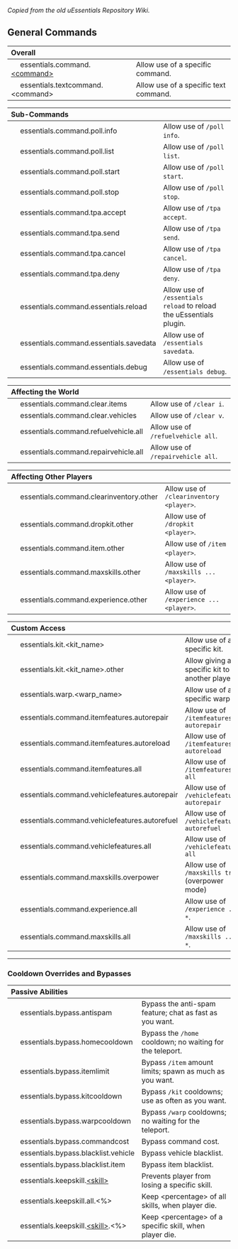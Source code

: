 _Copied from the old uEssentials Repository Wiki._
## General Commands
| Overall					|  
| :------					| -------
  essentials.command.[\<command\>](https://github.com/uEssentials/uEssentials/wiki/Command-Reference)	| Allow use of a specific command.
  essentials.textcommand.\<command\>			| Allow use of a specific text command.

| Sub-Commands					|  
| :------					| -------
  essentials.command.poll.info		| Allow use of `/poll info`.
  essentials.command.poll.list		| Allow use of `/poll list`.
  essentials.command.poll.start		| Allow use of `/poll start`.
  essentials.command.poll.stop		| Allow use of `/poll stop`.
  essentials.command.tpa.accept		| Allow use of `/tpa accept`.
  essentials.command.tpa.send		| Allow use of `/tpa send`.
  essentials.command.tpa.cancel		| Allow use of `/tpa cancel`.
  essentials.command.tpa.deny		| Allow use of `/tpa deny`.
  essentials.command.essentials.reload  | Allow use of `/essentials reload` to reload the uEssentials plugin.
  essentials.command.essentials.savedata | Allow use of `/essentials savedata`.
  essentials.command.essentials.debug | Allow use of `/essentials debug`.

| Affecting the World				|  
| :------					| -------
  essentials.command.clear.items		| Allow use of `/clear i`.
  essentials.command.clear.vehicles		| Allow use of `/clear v`.
  essentials.command.refuelvehicle.all		| Allow use of `/refuelvehicle all`.
  essentials.command.repairvehicle.all		| Allow use of `/repairvehicle all`.

| Affecting Other Players			|  
| :------					| -------
  essentials.command.clearinventory.other	| Allow use of `/clearinventory <player>`.
  essentials.command.dropkit.other		| Allow use of `/dropkit <player>`.
  essentials.command.item.other			| Allow use of `/item <player>`.
  essentials.command.maxskills.other		| Allow use of `/maxskills ... <player>`.
  essentials.command.experience.other		| Allow use of `/experience ... <player>`.

<a name="kits"></a>  

| Custom Access					|  
| :------					| -------
  essentials.kit.\<kit_name\>			| Allow use of a specific kit.
  essentials.kit.\<kit_name\>.other		| Allow giving a specific kit to another player.
  essentials.warp.\<warp_name\>			| Allow use of a specific warp.
  essentials.command.itemfeatures.autorepair    | Allow use of `/itemfeatures autorepair`
  essentials.command.itemfeatures.autoreload    | Allow use of `/itemfeatures autoreload`
  essentials.command.itemfeatures.all           | Allow use of `/itemfeatures all`
  essentials.command.vehiclefeatures.autorepair | Allow use of `/vehiclefeatures autorepair`
  essentials.command.vehiclefeatures.autorefuel | Allow use of `/vehiclefeatures autorefuel`
  essentials.command.vehiclefeatures.all        | Allow use of `/vehiclefeatures all`
  essentials.command.maxskills.overpower        | Allow use of `/maxskills true` (overpower mode)
  essentials.command.experience.all             | Allow use of `/experience ... *`.
  essentials.command.maxskills.all             | Allow use of `/maxskills ... *`.
<hr>

### Cooldown Overrides and Bypasses
| Passive Abilities				|  
| :------					| -------
  essentials.bypass.antispam			| Bypass the anti-spam feature; chat as fast as you want.
  essentials.bypass.homecooldown		| Bypass the `/home` cooldown; no waiting for the teleport.
  essentials.bypass.itemlimit			| Bypass `/item` amount limits; spawn as much as you want.
  essentials.bypass.kitcooldown			| Bypass `/kit` cooldowns; use as often as you want.
  essentials.bypass.warpcooldown		| Bypass `/warp` cooldowns; no waiting for the teleport.
  essentials.bypass.commandcost                 | Bypass command cost.
  essentials.bypass.blacklist.vehicle           | Bypass vehicle blacklist. 
  essentials.bypass.blacklist.item              | Bypass item blacklist. 
  essentials.keepskill.[\<skill\>](https://gist.githubusercontent.com/leonardosnt/195c0b196707c0977fdd/raw/780a1bce02b660ed2b51e24fb03959e1cfdbe54c/gistfile1.txt)	| Prevents player from losing a specific skill.
  essentials.keepskill.all.\<%\>	| Keep \<percentage\> of all skills, when player die.
  essentials.keepskill.[\<skill\>](https://gist.githubusercontent.com/leonardosnt/195c0b196707c0977fdd/raw/780a1bce02b660ed2b51e24fb03959e1cfdbe54c/gistfile1.txt).\<%\>	| Keep \<percentage\> of a specific skill, when player die.
  
